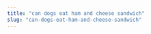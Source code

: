 ```yaml
---
title: "can dogs eat ham and cheese sandwich"
slug: "can-dogs-eat-ham-and-cheese-sandwich"
---
```


